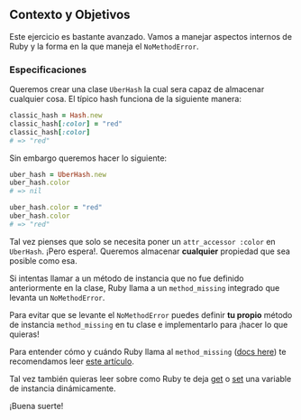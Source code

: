 ## Contexto y Objetivos

Este ejercicio es bastante  avanzado. Vamos a manejar aspectos internos de Ruby y la forma en la que maneja el `NoMethodError`.

### Especificaciones

Queremos crear una clase `UberHash` la cual sera capaz de almacenar cualquier cosa. El típico hash funciona de la siguiente manera:

```ruby
classic_hash = Hash.new
classic_hash[:color] = "red"
classic_hash[:color]
# => "red"
```

Sin embargo queremos hacer lo siguiente:

```ruby
uber_hash = UberHash.new
uber_hash.color
# => nil

uber_hash.color = "red"
uber_hash.color
# => "red"
```

Tal vez pienses que solo se necesita poner un `attr_accessor :color` en `UberHash`. ¡Pero espera!. Queremos almacenar **cualquier** propiedad que sea posible como esa.

Si intentas llamar a un método de instancia que no fue definido anteriormente en la clase, Ruby llama a un `method_missing` integrado que levanta un `NoMethodError`.

Para evitar que se levante el `NoMethodError` puedes definir **tu propio** método de instancia `method_missing` en tu clase e implementarlo para ¡hacer lo que quieras!

Para entender cómo y cuándo Ruby llama al `method_missing` ([docs here](https://ruby-doc.org/core-2.5.3/BasicObject.html#method-i-method_missing)) te recomendamos leer [este artículo](https://blog.appsignal.com/2019/05/07/method-missing.html).

Tal vez también quieras leer sobre como Ruby te deja [get](https://ruby-doc.org/core-2.5.3/Object.html#method-i-instance_variable_get) o [set](https://ruby-doc.org/core-2.5.3/Object.html#method-i-instance_variable_set) una variable de instancia dinámicamente.

¡Buena suerte!
